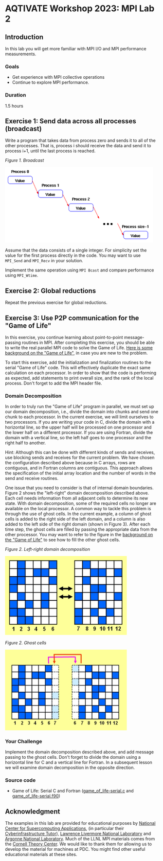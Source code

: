 # AQTIVATE Workshop 2023: MPI Lab 2

## Introduction

In this lab you will get more familiar with MPI I/O and MPI performance measurements.

### Goals

- Get experience with MPI collective operations
- Continue to explore MPI performance.

### Duration

1.5 hours

## Exercise 1: Send data across all processes (broadcast)

Write a program that takes data from process zero and sends it to all of the other processes. That is, process i should receive the data and send it to process i+1, until the last process is reached. 

*Figure 1. Broadcast*

![Ring](ring.png)

Assume that the data consists of a single integer. For simplicity set the value for the first process directly in the code. You may want to use ``MPI_Send`` and ``MPI_Recv`` in your solution.

Implement the same operation using ``MPI Bcast`` and compare performance using ``MPI_Wtime``.

## Exercise 2: Global reductions

Repeat the previous exercise for global reductions.

## Exercise 3: Use P2P communication for the "Game of Life"

In this exercise, you continue learning about point-to-point message-passing routines in MPI.  After completing this exercise, you should be able to write the real parallel MPI code to solve the Game of Life. [Here is some background on the "Game of Life"](Game_of_life.md), in case you are new to the problem.

To start this exercise, add the initialization and finalization routines to the serial "Game of Life" code. This will effectively duplicate the exact same calculation on each processor. In order to show that the code is performing as expected, add statements to print overall size, and the rank of the local process. Don't forget to add the MPI header file.

### Domain Decomposition

In order to truly run the "Game of Life" program in parallel, we must set up our domain decomposition, i.e., divide the domain into chunks and send one chunk to each processor. In the current exercise, we will limit ourselves to two processors. If you are writing your code in C, divide the domain with a horizontal line, so the upper half will be processed on one processor and the lower half on a different processor. If you are using Fortran, divide the domain with a vertical line, so the left half goes to one processor and the right half to another.

Hint: Although this can be done with different kinds of sends and receives, use blocking sends and receives for the current problem. We have chosen the configuration described above because in C arrays, rows are contiguous, and in Fortran columns are contiguous. This approach allows the specification of the initial array location and the number of words in the send and receive routines.

One issue that you need to consider is that of internal domain boundaries. Figure 2 shows the "left-right" domain decomposition described above. Each cell needs information from all adjacent cells to determine its new state. With domain decomposition, some of the required cells no longer are available on the local processor. A common way to tackle this problem is through the use of ghost cells. In the current example, a column of ghost cells is added to the right side of the left domain, and a column is also added to the left side of the right domain (shown in Figure 3). After each time step, the ghost cells are filled by passing the appropriate data from the other processor. You may want to refer to the figure in the [background on the "Game of Life"](Game_of_life.md) to see how to fill the other ghost cells.

*Figure 2. Left-right domain decomposition*

<img src="lr_decomp.jpg" alt="Figure 1" width="400px"/>

*Figure 2. Ghost cells*

<img src="ghost.jpg" alt="Figure 2" width="400px"/>


### Your Challenge

Implement the domain decomposition described above, and add message passing to the ghost cells. Don't forget to divide the domain using a horizontal line for C and a vertical line for Fortran. In a subsequent lesson we will examine domain decomposition in the opposite direction.

### Source code

- Game of Life: Serial C and Fortran ([game_of_life-serial.c](game_of_life-serial.c) and [game_of_life-serial.f90](game_of_life-serial.f90)) 

## Acknowledgment

The examples in this lab are provided for educational purposes by [National Center for Supercomputing Applications](http://www.ncsa.illinois.edu/), (in particular their [Cyberinfrastructure Tutor](http://www.citutor.org/)), [Lawrence Livermore National Laboratory](https://computing.llnl.gov/) and [Argonne National Laboratory](http://www.mcs.anl.gov/). Much of the LLNL MPI materials comes from the [Cornell Theory Center](http://www.cac.cornell.edu/).  We would like to thank them for allowing us to develop the material for machines at PDC.  You might find other useful educational materials at these sites.
